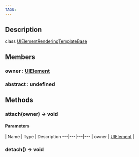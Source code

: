 ```yaml
---
TAGS:
---
```

## Description

class [UIElementRenderingTemplateBase](/classes/2.0/UIElementRenderingTemplateBase)



## Members

### owner : [UIElement](/classes/2.0/UIElement)



### abstract : undefined



## Methods

### attach(owner) &rarr; void



#### Parameters
 | Name | Type | Description
---|---|---|---
 | owner | [UIElement](/classes/2.0/UIElement) | 

### detach() &rarr; void


